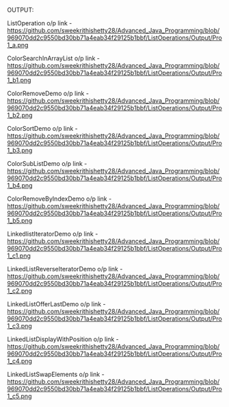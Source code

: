 OUTPUT:

ListOperation o/p link -https://github.com/sweekrithishetty28/Advanced_Java_Programming/blob/969070dd2c9550bd30bb71a4eab34f29125b1bbf/ListOperations/Output/Pro1_a.png

ColorSearchInArrayList o/p link - https://github.com/sweekrithishetty28/Advanced_Java_Programming/blob/969070dd2c9550bd30bb71a4eab34f29125b1bbf/ListOperations/Output/Pro1_b1.png

ColorRemoveDemo o/p link - https://github.com/sweekrithishetty28/Advanced_Java_Programming/blob/969070dd2c9550bd30bb71a4eab34f29125b1bbf/ListOperations/Output/Pro1_b2.png

ColorSortDemo o/p link - https://github.com/sweekrithishetty28/Advanced_Java_Programming/blob/969070dd2c9550bd30bb71a4eab34f29125b1bbf/ListOperations/Output/Pro1_b3.png

ColorSubListDemo o/p link - https://github.com/sweekrithishetty28/Advanced_Java_Programming/blob/969070dd2c9550bd30bb71a4eab34f29125b1bbf/ListOperations/Output/Pro1_b4.png

ColorRemoveByIndexDemo o/p link - https://github.com/sweekrithishetty28/Advanced_Java_Programming/blob/969070dd2c9550bd30bb71a4eab34f29125b1bbf/ListOperations/Output/Pro1_b5.png

LinkedlistIteratorDemo o/p link - https://github.com/sweekrithishetty28/Advanced_Java_Programming/blob/969070dd2c9550bd30bb71a4eab34f29125b1bbf/ListOperations/Output/Pro1_c1.png

LinkedListReverseIteratorDemo o/p link -
https://github.com/sweekrithishetty28/Advanced_Java_Programming/blob/969070dd2c9550bd30bb71a4eab34f29125b1bbf/ListOperations/Output/Pro1_c2.png

LinkedListOfferLastDemo o/p link - https://github.com/sweekrithishetty28/Advanced_Java_Programming/blob/969070dd2c9550bd30bb71a4eab34f29125b1bbf/ListOperations/Output/Pro1_c3.png

LinkedListDisplayWithPosition o/p link - https://github.com/sweekrithishetty28/Advanced_Java_Programming/blob/969070dd2c9550bd30bb71a4eab34f29125b1bbf/ListOperations/Output/Pro1_c4.png

LinkedListSwapElements o/p link - 
https://github.com/sweekrithishetty28/Advanced_Java_Programming/blob/969070dd2c9550bd30bb71a4eab34f29125b1bbf/ListOperations/Output/Pro1_c5.png


